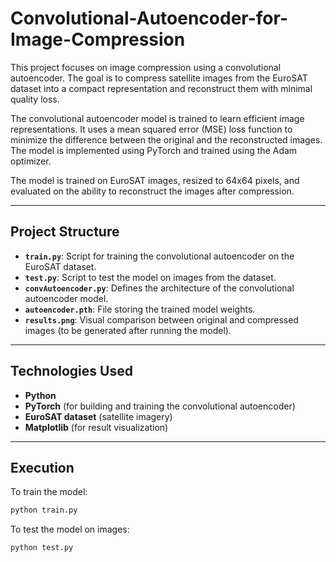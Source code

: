 # Convolutional-Autoencoder-for-Image-Compression
This project focuses on image compression using a convolutional autoencoder. The goal is to compress satellite images from the EuroSAT dataset into a compact representation and reconstruct them with minimal quality loss.

The convolutional autoencoder model is trained to learn efficient image representations. It uses a mean squared error (MSE) loss function to minimize the difference between the original and the reconstructed images. The model is implemented using PyTorch and trained using the Adam optimizer.

The model is trained on EuroSAT images, resized to 64x64 pixels, and evaluated on the ability to reconstruct the images after compression.


---

## Project Structure  
- **`train.py`**: Script for training the convolutional autoencoder on the EuroSAT dataset.  
- **`test.py`**: Script to test the model on images from the dataset.  
- **`convAutoencoder.py`**: Defines the architecture of the convolutional autoencoder model.  
- **`autoencoder.pth`**: File storing the trained model weights.  
- **`results.png`**: Visual comparison between original and compressed images (to be generated after running the model).  

---

## Technologies Used  
- **Python**  
- **PyTorch** (for building and training the convolutional autoencoder)  
- **EuroSAT dataset** (satellite imagery)  
- **Matplotlib** (for result visualization)  

---

## Execution  
To train the model:  
```bash
python train.py
```

To test the model on images:
```bash
python test.py
```
